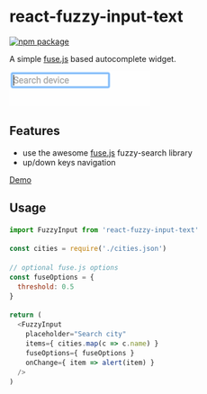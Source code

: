 # react-fuzzy-input-text

[![npm package][npm-badge]][npm]

A simple [fuse.js](http://fusejs.io) based autocomplete widget.

![demo](./demo.gif)

## Features

 - use the awesome [fuse.js](http://fusejs.io) fuzzy-search library
 - up/down keys navigation

[Demo](http://revolunet.github.io/react-fuzzy-input-text)

## Usage

```js
import FuzzyInput from 'react-fuzzy-input-text'

const cities = require('./cities.json')

// optional fuse.js options
const fuseOptions = {
  threshold: 0.5
}

return (
  <FuzzyInput
    placeholder="Search city"
    items={ cities.map(c => c.name) }
    fuseOptions={ fuseOptions }
    onChange={ item => alert(item) }
  />
)
```

[npm-badge]: https://img.shields.io/npm/v/react-fuzzy-input-text.png?style=flat-square
[npm]: https://www.npmjs.org/package/react-fuzzy-input-text
